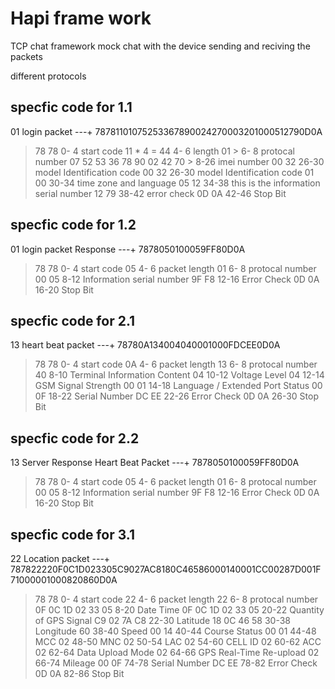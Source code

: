 # Hapi frame work 

TCP chat framework 
mock chat with the device sending and reciving the packets

different protocols 
## specfic code for 1.1 
01 login packet ---+
78781101075253367890024270003201000512790D0A
> 78 78 				 0- 4	start code
> 11 * 4 = 44 	 4- 6	length
> 01 > 				 6- 8	protocal number
> 07 52 53 36 78 90 02 42 70 > 	 8-26	imei number
> 00 32  				26-30	model Identification code
> 00 32  				26-30	model Identification code
> 01 00  				30-34	time zone and language
> 05 12 				34-38 	this is the information serial number
> 12 79 				38-42	error check
> 0D 0A 				42-46	Stop Bit
## specfic code for 1.2 
01 login packet Response ---+
7878050100059FF80D0A
> 78 78 				 0- 4	start code
> 05					 4- 6	packet length
> 01					 6- 8 	protocal number
> 00 05				 8-12	Information serial number
> 9F F8				12-16	Error Check
> 0D 0A 				16-20	Stop Bit
## specfic code for 2.1 
13 heart beat packet ---+
78780A134004040001000FDCEE0D0A
> 78 78 				 0- 4	start code
> 0A					 4- 6	packet length
> 13					 6- 8 	protocal number
> 40					 8-10	Terminal Information Content
> 04					10-12	Voltage Level
> 04 				12-14	GSM Signal Strength
> 00 01				14-18	Language / Extended Port Status
> 00 0F				18-22	Serial Number
> DC EE				22-26	Error Check
> 0D 0A 				26-30	Stop Bit
## specfic code for 2.2 
13 Server Response Heart Beat Packet ---+
7878050100059FF80D0A
> 78 78 				 0- 4	start code
> 05					 4- 6	packet length
> 01					 6- 8 	protocal number
> 00 05				 8-12	Information serial number
> 9F F8				12-16	Error Check
> 0D 0A 				16-20	Stop Bit
## specfic code for 3.1 
22 Location packet ---+
787822220F0C1D023305C9027AC8180C46586000140001CC00287D001F71000001000820860D0A
> 78 78 				 0- 4	start code
> 22					 4- 6	packet length
> 22					 6- 8 	protocal number
> 0F 0C 1D 02 33 05			 8-20	Date Time
> 0F 0C 1D 02 33 05			20-22	Quantity of GPS Signal
> C9	02 7A C8 			22-30	Latitude
> 18 0C 46 58	         		30-38	Longitude
> 60					38-40	Speed
> 00 14				40-44	Course Status
> 00 01				44-48	MCC
> 02					48-50	MNC
> 02					50-54	LAC
> 02					54-60	CELL ID
> 02					60-62	ACC
> 02					62-64	Data Upload Mode
> 02					64-66	GPS Real-Time Re-upload
> 02					66-74	Mileage
> 00 0F				74-78	Serial Number
> DC EE				78-82	Error Check
> 0D 0A 				82-86	Stop Bit
      
      



















